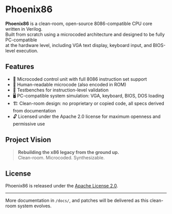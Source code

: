 # Phoenix86

**Phoenix86** is a clean-room, open-source 8086-compatible CPU core written in Verilog.  
Built from scratch using a microcoded architecture and designed to be fully PC-compatible  
at the hardware level, including VGA text display, keyboard input, and BIOS-level execution.

## Features

- 🔧 Microcoded control unit with full 8086 instruction set support  
- 🧠 Human-readable microcode (also encoded in ROM)  
- 🧪 Testbenches for instruction-level validation  
- 🖥️ PC-compatible system simulation: VGA, keyboard, BIOS, DOS loading  
- 🏗️ Clean-room design: no proprietary or copied code, all specs derived from documentation  
- 🔓 Licensed under the Apache 2.0 license for maximum openness and permissive use

## Project Vision

> **Rebuilding the x86 legacy from the ground up.**  
> Clean-room. Microcoded. Synthesizable.

## License

Phoenix86 is released under the [Apache License 2.0](LICENSE).

---
More documentation in `/docs/`, and patches will be delivered as this clean-room system evolves.
